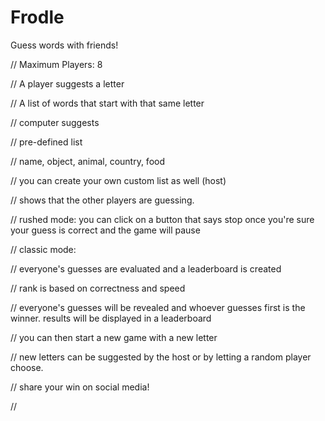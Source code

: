 # Frodle
Guess words with friends!

// Maximum Players: 8

// A player suggests a letter

// A list of words that start with that same letter

// computer suggests

// pre-defined list

// name, object, animal, country, food

// you can create your own custom list as well (host)

// shows that the other players are guessing.


// rushed mode: you can click on a button that says stop once you're sure your guess is correct and the game will pause

// classic mode:

// everyone's guesses are evaluated and a leaderboard is created

// rank is based on correctness and speed

// everyone's guesses will be revealed and whoever guesses first is the winner. results will be displayed in a leaderboard

// you can then start a new game with a new letter

// new letters can be suggested by the host or by letting a random player choose.

// share your win on social media!

//
